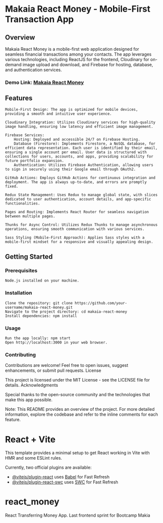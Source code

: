 # Makaia React Money - Mobile-First Transaction App
## Overview

Makaia React Money is a mobile-first web application designed for seamless financial transactions among your contacts. The app leverages various technologies, including ReactJS for the frontend, Cloudinary for on-demand image upload and download, and Firebase for hosting, database, and authentication services.

### Demo Link: [Makaia React Money](https://makaia-react-money.web.app/)
## Features

    Mobile-First Design: The app is optimized for mobile devices, providing a smooth and intuitive user experience.

    Cloudinary Integration: Utilizes Cloudinary services for high-quality image handling, ensuring low latency and efficient image management.

    Firebase Services:
        Hosting: Deployed and accessible 24/7 on Firebase Hosting.
        Database (Firestore): Implements Firestore, a NoSQL database, for efficient data representation. Each user is identified by their email, ensuring a single account per email. User data is structured with collections for users, accounts, and apps, providing scalability for future portfolio expansion.
        Authentication: Utilizes Firebase Authentication, allowing users to sign in securely using their Google email through OAuth2.

    GitHub Actions: Employs GitHub Actions for continuous integration and deployment. The app is always up-to-date, and errors are promptly fixed.

    Redux State Management: Uses Redux to manage global state, with slices dedicated to user authentication, account details, and app-specific functionalities.

    Pages and Routing: Implements React Router for seamless navigation between multiple pages.

    Thunks for Async Control: Utilizes Redux Thunks to manage asynchronous operations, ensuring smooth communication with various services.

    Sass Styling (Mobile-First Approach): Applies Sass styles with a mobile-first mindset for a responsive and visually appealing design.

## Getting Started
### Prerequisites

    Node.js installed on your machine.

### Installation

    Clone the repository: git clone https://github.com/your-username/makaia-react-money.git
    Navigate to the project directory: cd makaia-react-money
    Install dependencies: npm install

### Usage

    Run the app locally: npm start
    Open http://localhost:3000 in your web browser.

### Contributing

Contributions are welcome! Feel free to open issues, suggest enhancements, or submit pull requests.
License

This project is licensed under the MIT License - see the LICENSE file for details.
Acknowledgments

Special thanks to the open-source community and the technologies that make this app possible.

Note: This README provides an overview of the project. For more detailed information, explore the codebase and refer to the inline comments for each feature.

# React + Vite

This template provides a minimal setup to get React working in Vite with HMR and some ESLint rules.

Currently, two official plugins are available:

- [@vitejs/plugin-react](https://github.com/vitejs/vite-plugin-react/blob/main/packages/plugin-react/README.md) uses [Babel](https://babeljs.io/) for Fast Refresh
- [@vitejs/plugin-react-swc](https://github.com/vitejs/vite-plugin-react-swc) uses [SWC](https://swc.rs/) for Fast Refresh

# react_money
React Transferring Money App. Last frontend sprint for Bootcamp Makia 
